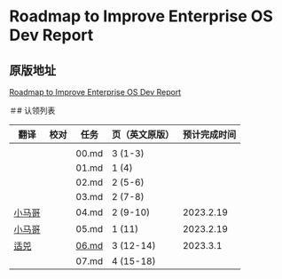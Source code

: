 # Roadmap to Improve Enterprise OS Dev Report

## 原版地址

[Roadmap to Improve Enterprise OS Dev Report](../attachments/Roadmap-to-Improve-Enterprise-OS-Dev-Report.pdf)

＃# 认领列表

| 翻译 | 校对  |  任务                                                               | 页（英文原版） | 预计完成时间 |
| ----| -- | ---------------------------------------------------------------- | ------- | ------ |
|  |     |   |                                                              |         |        |
|  |   |  00.md | 3 (1-3) |   |
| |  |  01.md       | 1 (4) |  |
|  |  |  02.md       | 2 (5-6) |   |
|  |  |  03.md       | 2 (7-8) | |
| [小马哥](https://github.com/majinghe) |  |  04.md     | 2 (9-10) | 2023.2.19  |
| [小马哥](https://github.com/majinghe) |  |  05.md     | 1 (11) | 2023.2.19  |
| [适兕](https://github.com//lijiangsheng1) |  |  [06.md](06.md)     | 3 (12-14) | 2023.3.1 |
|  |  |  07.md     | 4 (15-18) |  |
